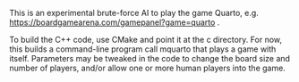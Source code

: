 This is an experimental brute-force AI to play the game Quarto,
e.g. https://boardgamearena.com/gamepanel?game=quarto .

To build the C++ code, use CMake and point it at the c directory.  For
now, this builds a command-line program call mquarto that plays a game
with itself.  Parameters may be tweaked in the code to change the
board size and number of players, and/or allow one or more human
players into the game.
